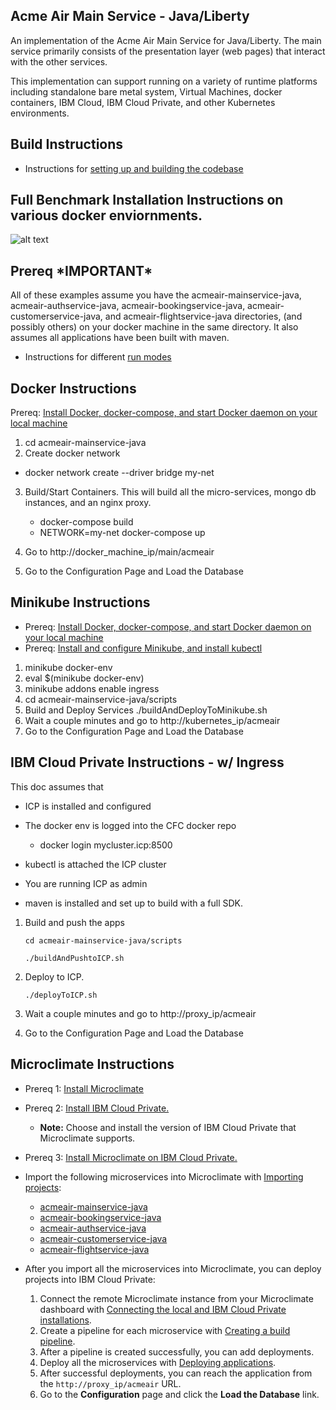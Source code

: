 
## Acme Air Main Service - Java/Liberty

An implementation of the Acme Air Main Service for Java/Liberty. The main service primarily consists of the presentation layer (web pages) that interact with the other services.

This implementation can support running on a variety of runtime platforms including standalone bare metal system, Virtual Machines, docker containers, IBM Cloud, IBM Cloud Private, and other Kubernetes environments.

## Build Instructions
* Instructions for [setting up and building the codebase](Build_Instructions.md)

## Full Benchmark Installation Instructions on various docker enviornments.
![alt text](https://github.com/blueperf/acmeair-mainservice-java/blob/master/images/AcmeairMS.png "AcmeairMS Java")

## Prereq \*IMPORTANT\*
All of these examples assume you have the acmeair-mainservice-java, acmeair-authservice-java, acmeair-bookingservice-java, acmeair-customerservice-java, and acmeair-flightservice-java directories, (and possibly others) on your docker machine in the same directory. It also assumes all applications have been built with maven.


* Instructions for different [run modes](Modes.md)

## Docker Instructions

Prereq: [Install Docker, docker-compose, and start Docker daemon on your local machine](https://docs.docker.com/installation/)

1. cd acmeair-mainservice-java
2. Create docker network
 * docker network create --driver bridge my-net
3. Build/Start Containers. This will build all the micro-services, mongo db instances, and an nginx proxy.
    * docker-compose build
    * NETWORK=my-net docker-compose up

4. Go to http://docker_machine_ip/main/acmeair
5. Go to the Configuration Page and Load the Database

## Minikube Instructions

* Prereq: [Install Docker, docker-compose, and start Docker daemon on your local machine](https://docs.docker.com/installation/)
* Prereq: [Install and configure Minikube, and install kubectl](https://github.com/kubernetes/minikube/)

1. minikube docker-env
2. eval $(minikube docker-env)
3. minikube addons enable ingress
4. cd acmeair-mainservice-java/scripts
5. Build and Deploy Services
	./buildAndDeployToMinikube.sh
6. Wait a couple minutes and go to http://kubernetes_ip/acmeair
7. Go to the Configuration Page and Load the Database

## IBM Cloud Private Instructions - w/ Ingress
This doc assumes that
* ICP is installed and configured
* The docker env is logged into the CFC docker repo
	* docker login mycluster.icp:8500

* kubectl is attached the ICP cluster

* You are running ICP as admin

* maven is installed and set up to build with a full SDK.

1. Build and push the apps

	`cd acmeair-mainservice-java/scripts`

	`./buildAndPushtoICP.sh`
	
2. Deploy to ICP. 

	`./deployToICP.sh`

3. Wait a couple minutes and go to http://proxy_ip/acmeair
4. Go to the Configuration Page and Load the Database

## Microclimate Instructions

* Prereq 1: [Install Microclimate](https://microclimate-dev2ops.github.io/installlocally)
* Prereq 2: [Install IBM Cloud Private.](https://www.ibm.com/support/knowledgecenter/en/SSBS6K_2.1.0.3/installing/installing.html)
	* **Note:** Choose and install the version of IBM Cloud Private that Microclimate supports. 
* Prereq 3: [Install Microclimate on IBM Cloud Private.](https://github.com/IBM/charts/blob/master/stable/ibm-microclimate/README.md)

* Import the following microservices into Microclimate with [Importing projects](https://microclimate-dev2ops.github.io/importingaproject):
	* [acmeair-mainservice-java](https://github.com/blueperf/acmeair-mainservice-java)
	* [acmeair-bookingservice-java](https://github.com/blueperf/acmeair-bookingservice-java)
	* [acmeair-authservice-java](https://github.com/blueperf/acmeair-authservice-java)
	* [acmeair-customerservice-java](https://github.com/blueperf/acmeair-customerservice-java)
	* [acmeair-flightservice-java](https://github.com/blueperf/acmeair-flightservice-java)
	
* After you import all the microservices into Microclimate, you can deploy projects into IBM Cloud Private: 
	1. Connect the remote Microclimate instance from your Microclimate dashboard with [Connecting the local and IBM Cloud Private installations](https://microclimate-dev2ops.github.io/connectlocalandcloud).
	2. Create a pipeline for each microservice with [Creating a build pipeline](https://microclimate-dev2ops.github.io/usingapipeline#creating-a-build-pipeline).
	3. After a pipeline is created successfully, you can add deployments.
	4. Deploy all the microservices with [Deploying applications](https://microclimate-dev2ops.github.io/usingapipeline#deploying-applications).
	5. After successful deployments, you can reach the application from the `http://proxy_ip/acmeair` URL.
	6. Go to the **Configuration** page and click the **Load the Database** link.
